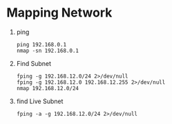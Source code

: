 # Mapping Network

1. ping 

       ping 192.168.0.1
       nmap -sn 192.168.0.1
     
2. Find Subnet 

       fping -g 192.168.12.0/24 2>/dev/null
       fping -g 192.168.12.0 192.168.12.255 2>/dev/null
       nmap 192.168.12.0/24 
      
      
3. find Live Subnet

       fping -a -g 192.168.12.0/24 2>/dev/null      
